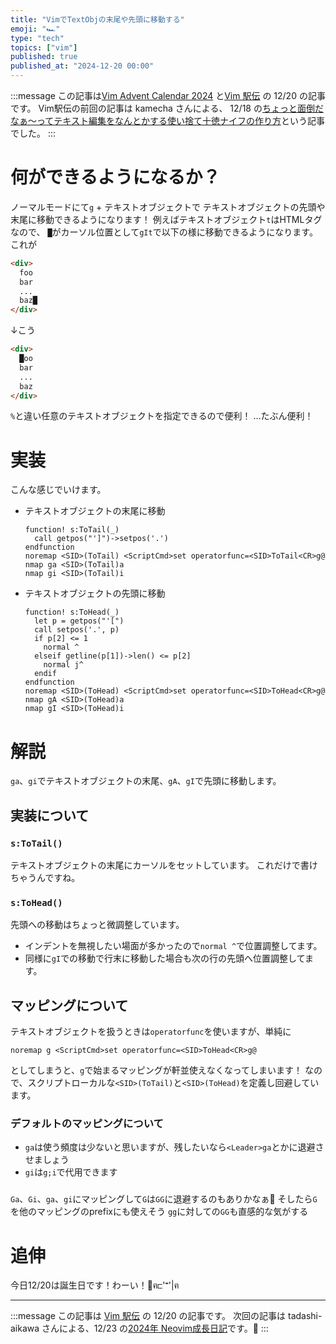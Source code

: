 ```yaml
---
title: "VimでTextObjの末尾や先頭に移動する"
emoji: "🏎️"
type: "tech"
topics: ["vim"]
published: true
published_at: "2024-12-20 00:00"
---
```


:::message
この記事は[Vim Advent Calendar 2024](https://adventar.org/calendars/10040) と[Vim 駅伝](https://vim-jp.org/ekiden/) の 12/20 の記事です。
Vim駅伝の前回の記事は kamecha さんによる、 12/18 の[ちょっと面倒だなぁ～ってテキスト編集をなんとかする使い捨て十徳ナイフの作り方](TODO)という記事でした。
:::

# 何ができるようになるか？
ノーマルモードにて`g` + テキストオブジェクトで
テキストオブジェクトの先頭や末尾に移動できるようになります！
例えばテキストオブジェクト`t`はHTMLタグなので、
`█`がカーソル位置として`gIt`で以下の様に移動できるようになります。
これが
```html
<div>
  foo
  bar
  ...
  baz█
</div>
```

↓こう

```html
<div>
  █oo
  bar
  ...
  baz
</div>
```

`%`と違い任意のテキストオブジェクトを指定できるので便利！
…たぶん便利！

# 実装
こんな感じでいけます。
- テキストオブジェクトの末尾に移動
  ```vim
  function! s:ToTail(_)
    call getpos("']")->setpos('.')
  endfunction
  noremap <SID>(ToTail) <ScriptCmd>set operatorfunc=<SID>ToTail<CR>g@
  nmap ga <SID>(ToTail)a
  nmap gi <SID>(ToTail)i
  ```

- テキストオブジェクトの先頭に移動
  ```vim
  function! s:ToHead(_)
    let p = getpos("'[")
    call setpos('.', p)
    if p[2] <= 1
      normal ^
    elseif getline(p[1])->len() <= p[2]
      normal j^
    endif
  endfunction
  noremap <SID>(ToHead) <ScriptCmd>set operatorfunc=<SID>ToHead<CR>g@
  nmap gA <SID>(ToHead)a
  nmap gI <SID>(ToHead)i
  ```

# 解説

`ga`、`gi`でテキストオブジェクトの末尾、`gA`、`gI`で先頭に移動します。

## 実装について
### `s:ToTail()`
テキストオブジェクトの末尾にカーソルをセットしています。
これだけで書けちゃうんですね。

### `s:ToHead()`
先頭への移動はちょっと微調整しています。
- インデントを無視したい場面が多かったので`normal ^`で位置調整してます。
- 同様に`gI`での移動で行末に移動した場合も次の行の先頭へ位置調整してます。

## マッピングについて
テキストオブジェクトを扱うときは`operatorfunc`を使いますが、単純に
```
noremap g <ScriptCmd>set operatorfunc=<SID>ToHead<CR>g@
```
としてしまうと、`g`で始まるマッピングが軒並使えなくなってしまいます！
なので、スクリプトローカルな`<SID>(ToTail)`と`<SID>(ToHead)`を定義し回避しています。

### デフォルトのマッピングについて
- `ga`は使う頻度は少ないと思いますが、残したいなら`<Leader>ga`とかに退避させましょう
- `gi`は`g;i`で代用できます

### 
`Ga`、`Gi`、`ga`、`gi`にマッピングして`G`は`GG`に退避するのもありかなぁ🤔
そしたら`G`を他のマッピングのprefixにも使えそう
`gg`に対しての`GG`も直感的な気がする

# 追伸
今日12/20は誕生日です！わーい！🎂ฅ⊏'ꣲ'|ฅ

----

:::message
この記事は [Vim 駅伝](https://vim-jp.org/ekiden/) の 12/20 の記事です。
次回の記事は tadashi-aikawa さんによる、12/23 の[2024年 Neovim成長日記](TODO)です。🏃
:::

